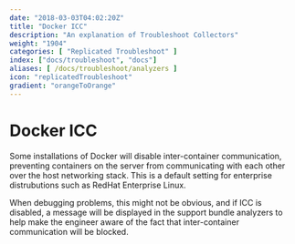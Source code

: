 ```yaml
---
date: "2018-03-03T04:02:20Z"
title: "Docker ICC"
description: "An explanation of Troubleshoot Collectors"
weight: "1904"
categories: [ "Replicated Troubleshoot" ]
index: ["docs/troubleshoot", "docs"]
aliases: [ /docs/troubleshoot/analyzers ]
icon: "replicatedTroubleshoot"
gradient: "orangeToOrange"
---
```


# Docker ICC

Some installations of Docker will disable inter-container communication, preventing containers on the server from communicating with each other over the host networking stack. This is a default setting for enterprise distrubutions such as RedHat Enterprise Linux.

When debugging problems, this might not be obvious, and if ICC is disabled, a message will be displayed in the support bundle analyzers to help make the engineer aware of the fact that inter-container communication will be blocked.

